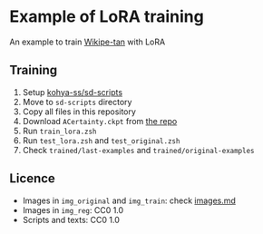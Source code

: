 
# Example of LoRA training

An example to train [Wikipe-tan](https://en.wikipedia.org/wiki/Wikipedia:Wikipe-tan) with LoRA

## Training

1. Setup [kohya-ss/sd-scripts](https://github.com/kohya-ss/sd-scripts)
2. Move to ``sd-scripts`` directory
3. Copy all files in this repository
4. Download ``ACertainty.ckpt`` from [the repo](https://huggingface.co/JosephusCheung/ACertainty/blob/main/ACertainty.ckpt)
5. Run ``train_lora.zsh``
6. Run ``test_lora.zsh`` and ``test_original.zsh``
7. Check ``trained/last-examples`` and ``trained/original-examples``

## Licence

- Images in ``img_original`` and ``img_train``: check [images.md](images.md)
- Images in ``img_reg``: CC0 1.0
- Scripts and texts: CC0 1.0
